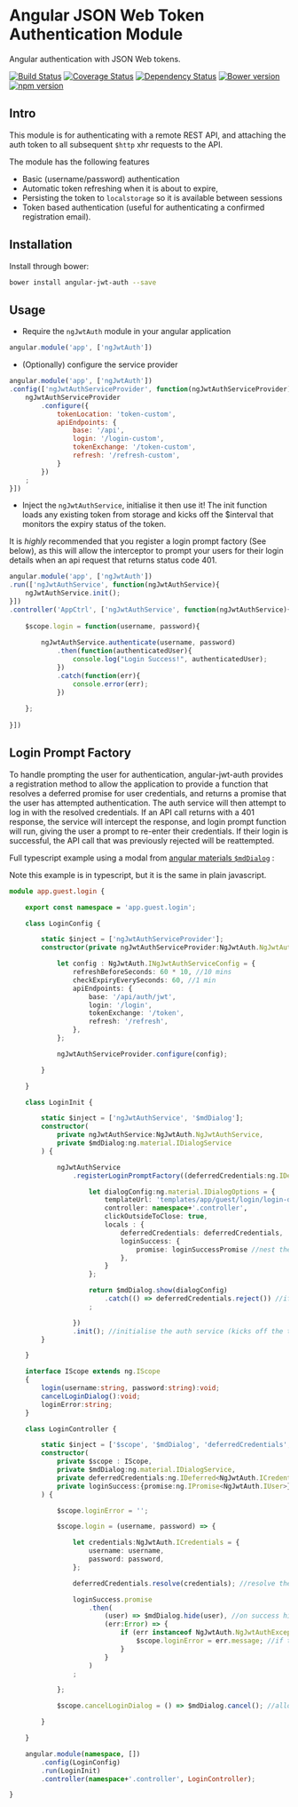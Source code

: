 # Angular JSON Web Token Authentication Module
Angular authentication with JSON Web tokens.

[![Build Status](https://travis-ci.org/spira/angular-jwt-auth.svg?branch=master)](https://travis-ci.org/spira/angular-jwt-auth) 
[![Coverage Status](https://coveralls.io/repos/spira/angular-jwt-auth/badge.svg?branch=master)](https://coveralls.io/r/spira/angular-jwt-auth?branch=master)
[![Dependency Status](https://gemnasium.com/spira/angular-jwt-auth.svg)](https://gemnasium.com/spira/angular-jwt-auth)
[![Bower version](https://badge.fury.io/bo/angular-jwt-auth.svg)](http://badge.fury.io/bo/angular-jwt-auth)
[![npm version](https://badge.fury.io/js/angular-jwt-auth.svg)](http://badge.fury.io/js/angular-jwt-auth)

## Intro
This module is for authenticating with a remote REST API, and attaching the auth token to all subsequent `$http` xhr 
 requests to the API.
   
The module has the following features
* Basic (username/password) authentication
* Automatic token refreshing when it is about to expire, 
* Persisting the token to `localstorage` so it is available between sessions
* Token based authentication (useful for authenticating a confirmed registration email).

## Installation

Install through bower:

```sh
bower install angular-jwt-auth --save
```

## Usage

* Require the `ngJwtAuth` module in your angular application

```js
angular.module('app', ['ngJwtAuth'])
```

* (Optionally) configure the service provider

```js
angular.module('app', ['ngJwtAuth'])
.config(['ngJwtAuthServiceProvider', function(ngJwtAuthServiceProvider){
    ngJwtAuthServiceProvider
        .configure({
            tokenLocation: 'token-custom',
            apiEndpoints: {
                base: '/api',
                login: '/login-custom',
                tokenExchange: '/token-custom',
                refresh: '/refresh-custom',
            }
        })
    ;
}])
```

* Inject the `ngJwtAuthService`, initialise it then use it!
The init function loads any existing token from storage and kicks off the $interval that
monitors the expiry status of the token.

It is _highly_ recommended that you register a login prompt factory (See below), as
this will allow the interceptor to prompt your users for their login details when an api
request that returns status code 401.

```js
angular.module('app', ['ngJwtAuth'])
.run(['ngJwtAuthService', function(ngJwtAuthService){
    ngJwtAuthService.init();
}])
.controller('AppCtrl', ['ngJwtAuthService', function(ngJwtAuthService){
    
    $scope.login = function(username, password){
        
        ngJwtAuthService.authenticate(username, password)
            .then(function(authenticatedUser){
                console.log("Login Success!", authenticatedUser);
            })
            .catch(function(err){
                console.error(err);
            })
        
    };
    
}])
```

## Login Prompt Factory
To handle prompting the user for authentication, angular-jwt-auth provides a registration method to allow the application
 to provide a function that resolves a deferred promise for user credentials, and returns a promise that the user has
 attempted authentication.
 The auth service will then attempt to log in with the resolved credentials.
 If an API call returns with a 401 response, the service will intercept the response, and login prompt function will run,
 giving the user a prompt to re-enter their credentials. If their login is successful, the API call that was previously
 rejected will be reattempted.
 
Full typescript example using a modal from [angular materials `$mdDialog`](https://material.angularjs.org/latest/#/api/material.components.dialog/service/$mdDialog) :

Note this example is in typescript, but it is the same in plain javascript.

```ts
module app.guest.login {

    export const namespace = 'app.guest.login';

    class LoginConfig {

        static $inject = ['ngJwtAuthServiceProvider'];
        constructor(private ngJwtAuthServiceProvider:NgJwtAuth.NgJwtAuthServiceProvider){

            let config : NgJwtAuth.INgJwtAuthServiceConfig = {
                refreshBeforeSeconds: 60 * 10, //10 mins
                checkExpiryEverySeconds: 60, //1 min
                apiEndpoints: {
                    base: '/api/auth/jwt',
                    login: '/login',
                    tokenExchange: '/token',
                    refresh: '/refresh',
                },
            };

            ngJwtAuthServiceProvider.configure(config);

        }

    }

    class LoginInit {

        static $inject = ['ngJwtAuthService', '$mdDialog'];
        constructor(
            private ngJwtAuthService:NgJwtAuth.NgJwtAuthService,
            private $mdDialog:ng.material.IDialogService
        ) {

            ngJwtAuthService
                .registerLoginPromptFactory((deferredCredentials:ng.IDeferred<NgJwtAuth.ICredentials>, loginSuccessPromise:ng.IPromise<NgJwtAuth.IUser>, currentUser:NgJwtAuth.IUser): ng.IPromise<any> => {

                    let dialogConfig:ng.material.IDialogOptions = {
                        templateUrl: 'templates/app/guest/login/login-dialog.tpl.html',
                        controller: namespace+'.controller',
                        clickOutsideToClose: true,
                        locals : {
                            deferredCredentials: deferredCredentials,
                            loginSuccess: {
                                promise: loginSuccessPromise //nest the promise in a function as otherwise material will try to wait for it to resolve
                            },
                        }
                    };

                    return $mdDialog.show(dialogConfig)
                        .catch(() => deferredCredentials.reject()) //if the dialog closes without resolving, reject the credentials request
                    ;

                })
                .init(); //initialise the auth service (kicks off the timers etc)
        }

    }

    interface IScope extends ng.IScope
    {
        login(username:string, password:string):void;
        cancelLoginDialog():void;
        loginError:string;
    }

    class LoginController {

        static $inject = ['$scope', '$mdDialog', 'deferredCredentials', 'loginSuccess'];
        constructor(
            private $scope : IScope,
            private $mdDialog:ng.material.IDialogService,
            private deferredCredentials:ng.IDeferred<NgJwtAuth.ICredentials>,
            private loginSuccess:{promise:ng.IPromise<NgJwtAuth.IUser>}
        ) {

            $scope.loginError = '';

            $scope.login = (username, password) => {

                let credentials:NgJwtAuth.ICredentials = {
                    username: username,
                    password: password,
                };

                deferredCredentials.resolve(credentials); //resolve the deferred credentials with the passed creds

                loginSuccess.promise
                    .then(
                        (user) => $mdDialog.hide(user), //on success hide the dialog, pass through the returned user object
                        (err:Error) => {
                            if (err instanceof NgJwtAuth.NgJwtAuthException){
                                $scope.loginError = err.message; //if the is an auth exception, show the value to the user
                            }
                        }
                    )
                ;

            };

            $scope.cancelLoginDialog = () => $mdDialog.cancel(); //allow the user to manually close the dialog

        }

    }

    angular.module(namespace, [])
        .config(LoginConfig)
        .run(LoginInit)
        .controller(namespace+'.controller', LoginController);

}
```
